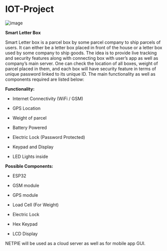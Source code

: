 # IOT-Project

![image](https://user-images.githubusercontent.com/100766772/158036993-6e6f1aa5-3b91-4256-8b63-1146255c463d.png)


**Smart Letter Box** 

Smart Letter box is a parcel box by some parcel company to ship parcels of users. It can either be a letter box placed in front of the house or a letter box used by some company to ship goods. The idea is to provide live tracking and security features along with connecting box with user’s app as well as company’s main server. One can check the location of all boxes, weight of parcel placed in them, and each box will have security feature in terms of unique password linked to its unique ID. The main functionality as well as components required are listed below:

**Functionality:**

-	Internet Connectivity (WiFi / GSM)

-	GPS Location

-	Weight of parcel

-	Battery Powered

-	Electric Lock (Password Protected)

-	Keypad and Display

-	LED Lights inside

**Possible Components:**

-	ESP32

-	GSM module

-	GPS module

-	Load Cell (For Weight)

-	Electric Lock

-	Hex Keypad

-	LCD Display 

NETPIE will be used as a cloud server as well as for mobile app GUI.
